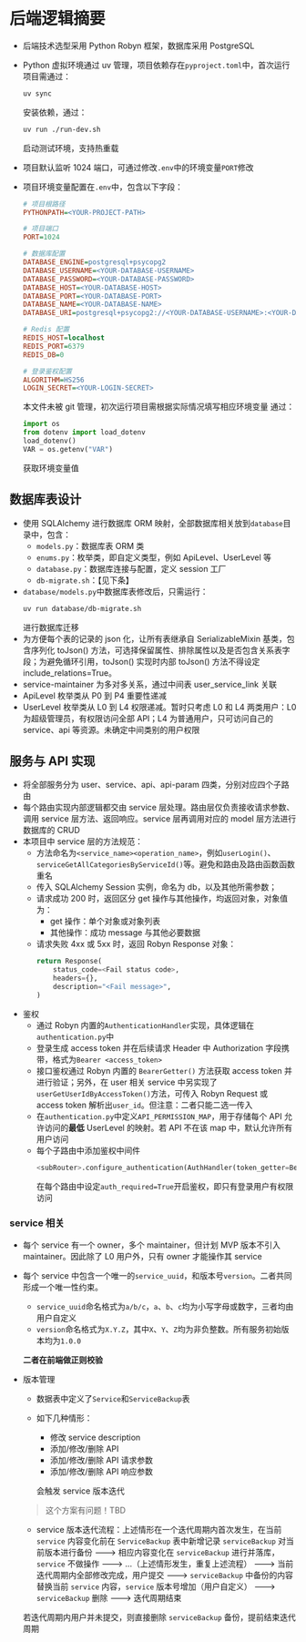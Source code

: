 # 后端逻辑摘要

-   后端技术选型采用 Python Robyn 框架，数据库采用 PostgreSQL
-   Python 虚拟环境通过 uv 管理，项目依赖存在`pyproject.toml`中，首次运行项目需通过：
    ```bash
    uv sync
    ```
    安装依赖，通过：
    ```bash
    uv run ./run-dev.sh
    ```
    启动测试环境，支持热重载
-   项目默认监听 1024 端口，可通过修改`.env`中的环境变量`PORT`修改
-   项目环境变量配置在`.env`中，包含以下字段：

    ```ini
    # 项目根路径
    PYTHONPATH=<YOUR-PROJECT-PATH>

    # 项目端口
    PORT=1024

    # 数据库配置
    DATABASE_ENGINE=postgresql+psycopg2
    DATABASE_USERNAME=<YOUR-DATABASE-USERNAME>
    DATABASE_PASSWORD=<YOUR-DATABASE-PASSWORD>
    DATABASE_HOST=<YOUR-DATABASE-HOST>
    DATABASE_PORT=<YOUR-DATABASE-PORT>
    DATABASE_NAME=<YOUR-DATABASE-NAME>
    DATABASE_URI=postgresql+psycopg2://<YOUR-DATABASE-USERNAME>:<YOUR-DATABASE-PASSWORD>@<YOUR-DATABASE-HOST>:<YOUR-DATABASE-PORT>/<YOUR-DATABASE-NAME>

    # Redis 配置
    REDIS_HOST=localhost
    REDIS_PORT=6379
    REDIS_DB=0

    # 登录鉴权配置
    ALGORITHM=HS256
    LOGIN_SECRET=<YOUR-LOGIN-SECRET>
    ```

    本文件未被 git 管理，初次运行项目需根据实际情况填写相应环境变量
    通过：

    ```python
    import os
    from dotenv import load_dotenv
    load_dotenv()
    VAR = os.getenv("VAR")
    ```

    获取环境变量值

## 数据库表设计

-   使用 SQLAlchemy 进行数据库 ORM 映射，全部数据库相关放到`database`目录中，包含：
    -   `models.py`：数据库表 ORM 类
    -   `enums.py`：枚举类，即自定义类型，例如 ApiLevel、UserLevel 等
    -   `database.py`：数据库连接与配置，定义 session 工厂
    -   `db-migrate.sh`：【见下条】
-   `database/models.py`中数据库表修改后，只需运行：
    ```bash
    uv run database/db-migrate.sh
    ```
    进行数据库迁移
-   为方便每个表的记录的 json 化，让所有表继承自 SerializableMixin 基类，包含序列化 toJson() 方法，可选择保留属性、排除属性以及是否包含关系表字段；为避免循环引用，toJson() 实现时内部 toJson() 方法不得设定 include_relations=True。
-   service-maintainer 为多对多关系，通过中间表 user_service_link 关联
-   ApiLevel 枚举类从 P0 到 P4 重要性递减
-   UserLevel 枚举类从 L0 到 L4 权限递减。暂时只考虑 L0 和 L4 两类用户：L0 为超级管理员，有权限访问全部 API；L4 为普通用户，只可访问自己的 service、api 等资源。未确定中间类别的用户权限

## 服务与 API 实现

-   将全部服务分为 user、service、api、api-param 四类，分别对应四个子路由
-   每个路由实现内部逻辑都交由 service 层处理。路由层仅负责接收请求参数、调用 service 层方法、返回响应。service 层再调用对应的 model 层方法进行数据库的 CRUD
-   本项目中 service 层的方法规范：
    -   方法命名为`<service_name><operation_name>`，例如`userLogin()`、`serviceGetAllCategoriesByServiceId()`等。避免和路由及路由函数函数重名
    -   传入 SQLAlchemy Session 实例，命名为 db，以及其他所需参数；
    -   请求成功 200 时，返回区分 get 操作与其他操作，均返回对象，对象值为：
        -   get 操作：单个对象或对象列表
        -   其他操作：成功 message 与其他必要数据
    -   请求失败 4xx 或 5xx 时，返回 Robyn Response 对象：
        ```python
        return Response(
            status_code=<Fail status code>,
            headers={},
            description="<Fail message>",
        )
        ```
-   鉴权
    -   通过 Robyn 内置的`AuthenticationHandler`实现，具体逻辑在`authentication.py`中
    -   登录生成 access token 并在后续请求 Header 中 Authorization 字段携带，格式为`Bearer <access_token>`
    -   接口鉴权通过 Robyn 内置的 `BearerGetter()` 方法获取 access token 并进行验证；另外，在 user 相关 service 中另实现了`userGetUserIdByAccessToken()`方法，可传入 Robyn Request 或 access token 解析出`user_id`。但注意：二者只能二选一传入
    -   在`authentication.py`中定义`API_PERMISSION_MAP`，用于存储每个 API 允许访问的**最低** UserLevel 的映射。若 API 不在该 map 中，默认允许所有用户访问
    -   每个子路由中添加鉴权中间件
        ```python
        <subRouter>.configure_authentication(AuthHandler(token_getter=BearerGetter()))
        ```
        在每个路由中设定`auth_required=True`开启鉴权，即只有登录用户有权限访问

### service 相关

-   每个 service 有一个 owner，多个 maintainer，但计划 MVP 版本不引入 maintainer。因此除了 L0 用户外，只有 owner 才能操作其 service
-   每个 service 中包含一个唯一的`service_uuid`，和版本号`version`。二者共同形成一个唯一性约束。

    -   `service_uuid`命名格式为`a/b/c`，`a`、`b`、`c`均为小写字母或数字，三者均由用户自定义
    -   `version`命名格式为`X.Y.Z`，其中`X`、`Y`、`Z`均为非负整数。所有服务初始版本均为`1.0.0`

    **二者在前端做正则校验**

-   版本管理

    -   数据表中定义了`Service`和`ServiceBackup`表
    -   如下几种情形：

        -   修改 service description
        -   添加/修改/删除 API
        -   添加/修改/删除 API 请求参数
        -   添加/修改/删除 API 响应参数

        会触发 service 版本迭代

    > 这个方案有问题！TBD
    -   service 版本迭代流程：上述情形在一个迭代周期内首次发生，在当前 `service` 内容变化前在 `ServiceBackup` 表中新增记录 `serviceBackup` 对当前版本进行备份 ---> 相应内容变化在 `serviceBackup` 进行并落库，`service` 不做操作 ---> ...（上述情形发生，重复上述流程） ---> 当前迭代周期内全部修改完成，用户提交 ---> `serviceBackup` 中备份的内容替换当前 `service` 内容，`service` 版本号增加（用户自定义） ---> `serviceBackup` 删除 ---> 迭代周期结束

    若迭代周期内用户并未提交，则直接删除 `serviceBackup` 备份，提前结束迭代周期
